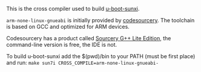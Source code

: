 This is the cross compiler used to build [u-boot-sunxi](https://github.com/moddevices/u-boot-sunxi).

`arm-none-linux-gnueabi` is initially provided by [codesourcery](http://www.codesourcery.com/).
The toolchain is based on GCC and optimized for ARM devices.

Codesourcery has a product called [Sourcery G++ Lite Edition](http://www.codesourcery.com/sgpp/lite/arm/), the command-line version is free, the IDE is not.

To build u-boot-sunxi add the $(pwd)/bin to your PATH (must be first place) and run:
`make sun7i CROSS_COMPILE=arm-none-linux-gnueabi-`
